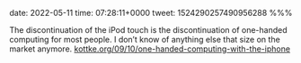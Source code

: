 date: 2022-05-11
time: 07:28:11+0000
tweet: 1524290257490956288
%%%

The discontinuation of the iPod touch is the discontinuation of one-handed computing for most people. I don’t know of anything else that size on the market anymore. [kottke.org/09/10/one-handed-computing-with-the-iphone](https://kottke.org/09/10/one-handed-computing-with-the-iphone)

